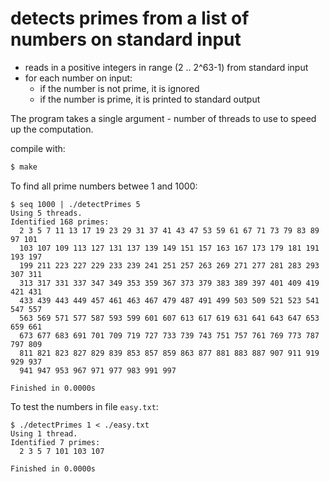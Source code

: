 # detects primes from a list of numbers on standard input

* reads in a positive integers in range (2 .. 2^63-1) from standard input
* for each number on input:
  * if the number is not prime, it is ignored
  * if the number is prime, it is printed to standard output

The program takes a single argument - number of threads to use to speed up the
computation.

compile with:
```sh
$ make
```

To find all prime numbers betwee 1 and 1000:
```console
$ seq 1000 | ./detectPrimes 5
Using 5 threads.
Identified 168 primes:
  2 3 5 7 11 13 17 19 23 29 31 37 41 43 47 53 59 61 67 71 73 79 83 89 97 101
  103 107 109 113 127 131 137 139 149 151 157 163 167 173 179 181 191 193 197
  199 211 223 227 229 233 239 241 251 257 263 269 271 277 281 283 293 307 311
  313 317 331 337 347 349 353 359 367 373 379 383 389 397 401 409 419 421 431
  433 439 443 449 457 461 463 467 479 487 491 499 503 509 521 523 541 547 557
  563 569 571 577 587 593 599 601 607 613 617 619 631 641 643 647 653 659 661
  673 677 683 691 701 709 719 727 733 739 743 751 757 761 769 773 787 797 809
  811 821 823 827 829 839 853 857 859 863 877 881 883 887 907 911 919 929 937
  941 947 953 967 971 977 983 991 997

Finished in 0.0000s
```
To test the numbers in file `easy.txt`:
```console
$ ./detectPrimes 1 < ./easy.txt
Using 1 thread.
Identified 7 primes:
  2 3 5 7 101 103 107

Finished in 0.0000s
```

